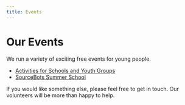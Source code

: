 ```yaml
---
title: Events
---
```


# Our Events

We run a variety of exciting free events for young people.

- [Activities for Schools and Youth Groups](/events/schools)
- [SourceBots Summer School](/events/sourcebots)

If you would like something else, please feel free to get in touch. Our volunteers will be more than happy to help.
